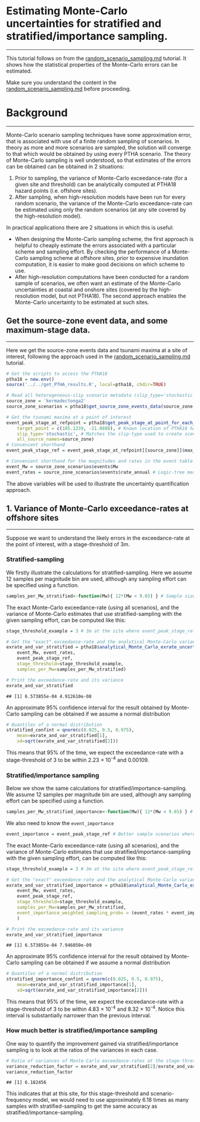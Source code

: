 # Estimating Monte-Carlo uncertainties for stratified and stratified/importance sampling.
-----------------------------------------------------------------------------------------

This tutorial follows on from the [random_scenario_sampling.md](random_scenario_sampling.md) tutorial. It shows how the statistical properties of the Monte-Carlo errors can be estimated. 

Make sure you understand the content in the [random_scenario_sampling.md](random_scenario_sampling.md) before proceeding.


# Background
------------

Monte-Carlo scenario sampling techniques have some approximation error, that is associated with use of a finite random sampling of scenarios. In theory as more and more scenarios are sampled, the solution will converge to that which would be obtained by using every PTHA scenario. The theory of Monte-Carlo sampling is well understood, so that estimates of the errors can be obtained can be obtained in 2 situations:
1. Prior to sampling, the variance of Monte-Carlo exceedance-rate (for a given site and threshold) can be analytically computed at PTHA18 hazard points (i.e. offshore sites).
2. After sampling, when high-resolution models have been run for every random scenario, the variance of the Monte-Carlo exceedance-rate can be estimated using only the random scenarios (at any site covered by the high-resolution model).

In practical applications there are 2 situations in which this is useful:
* When designing the Monte-Carlo sampling scheme, the first approach is helpful to cheaply estimate the errors associated with a particular scheme and sampling effort. By checking the performance of a Monte-Carlo sampling scheme at offshore sites, prior to expensive inundation computation, it is easier to make good decisions on which scheme to use.
* After high-resolution computations have been conducted for a random sample of scenarios, we often want an estimate of the Monte-Carlo uncertainties at coastal and onshore sites (covered by the high-resolution model, but not PTHA18). The second approach enables the Monte-Carlo uncertainty to be estimated at such sites.


## Get the source-zone event data, and some maximum-stage data.
---------------------------------------------------------------

Here we get the source-zone events data and tsunami maxima at a site of interest, following the approach used in the [random_scenario_sampling.md](random_scenario_sampling.md) tutorial.


```r
# Get the scripts to access the PTHA18
ptha18 = new.env()
source('../../get_PTHA_results.R', local=ptha18, chdir=TRUE)

# Read all heterogeneous-slip scenario metadata (slip_type='stochastic' in PTHA18)
source_zone = 'kermadectonga2'
source_zone_scenarios = ptha18$get_source_zone_events_data(source_zone,  slip_type='stochastic')

# Get the tsunami maxima at a point of interest
event_peak_stage_at_refpoint = ptha18$get_peak_stage_at_point_for_each_event(
    target_point = c(185.1239, -21.0888), # Known location of PTHA18 hazard point
    slip_type='stochastic', # Matches the slip-type used to create scenarios
    all_source_names=source_zone)
# Convenient shorthand
event_peak_stage_ref = event_peak_stage_at_refpoint[[source_zone]]$max_stage

# Convenient shorthand for the magnitudes and rates in the event table
event_Mw = source_zone_scenarios$events$Mw 
event_rates = source_zone_scenarios$events$rate_annual # Logic-tree mean model
```

The above variables will be used to illustrate the uncertainty quantification approach.

## 1. Variance of Monte-Carlo exceedance-rates at offshore sites
----------------------------------------------------------------

Suppose we want to understand the likely errors in the exceedance-rate at the point of interest, with a stage-threshold of 3m. 

### Stratified-sampling

We firstly illustrate the calculations for stratified-sampling. Here we assume 12 samples per magnitude bin are used, although
any sampling effort can be specified using a function.

```r
samples_per_Mw_stratified<-function(Mw){ 12*(Mw < 9.65) } # Sample size function used below
```

The exact Monte-Carlo exceedance-rate (using all scenarios), and the variance of Monte-Carlo estimates that use stratified-sampling with the given sampling effort, can be computed like this: 

```r
stage_threshold_example = 3 # 3m at the site where event_peak_stage_ref was defined.

# Get the "exact" exceedance-rate and the analytical Monte-Carlo variance
exrate_and_var_stratified = ptha18$analytical_Monte_Carlo_exrate_uncertainty(
    event_Mw, event_rates, 
    event_peak_stage_ref, 
    stage_threshold=stage_threshold_example, 
    samples_per_Mw=samples_per_Mw_stratified)

# Print the exceedance-rate and its variance
exrate_and_var_stratified
```

```
## [1] 6.573855e-04 4.912610e-08
```

An approximate 95% confidence interval for the result obtained by Monte-Carlo sampling can be obtained if we assume a normal distribution

```r
# Quantiles of a normal distribution
stratified_confint = qnorm(c(0.025, 0.5, 0.975), 
    mean=exrate_and_var_stratified[1], 
    sd=sqrt(exrate_and_var_stratified[2]))
```
This means that 95\% of the time, we expect the exceedance-rate with a stage-threshold of 
3
to be within 
2.23 &times; 10<sup>-4</sup> 
and 
0.00109. 


### Stratified/importance sampling

Below we show the same calculations for stratified/importance-sampling. We assume 12 samples per magnitude bin are used, although
any sampling effort can be specified using a function.

```r
samples_per_Mw_stratified_importance<-function(Mw){ 12*(Mw < 9.65) } # Sample size function used below
```
We also need to know the `event_importance`

```r
event_importance = event_peak_stage_ref # Better sample scenarios where this is high
```

The exact Monte-Carlo exceedance-rate (using all scenarios), and the variance of Monte-Carlo estimates that use stratified/importance-sampling with the given sampling effort, can be computed like this: 

```r
stage_threshold_example = 3 # 3m at the site where event_peak_stage_ref was defined.

# Get the "exact" exceedance-rate and the analytical Monte-Carlo variance
exrate_and_var_stratified_importance = ptha18$analytical_Monte_Carlo_exrate_uncertainty(
    event_Mw, event_rates, 
    event_peak_stage_ref, 
    stage_threshold=stage_threshold_example, 
    samples_per_Mw=samples_per_Mw_stratified,
    event_importance_weighted_sampling_probs = (event_rates * event_importance) # Importance sampling
    )

# Print the exceedance-rate and its variance
exrate_and_var_stratified_importance
```

```
## [1] 6.573855e-04 7.946050e-09
```

An approximate 95% confidence interval for the result obtained by Monte-Carlo sampling can be obtained if we assume a normal distribution

```r
# Quantiles of a normal distribution
stratified_importance_confint = qnorm(c(0.025, 0.5, 0.975), 
    mean=exrate_and_var_stratified_importance[1], 
    sd=sqrt(exrate_and_var_stratified_importance[2]))
```
This means that 95\% of the time, we expect the exceedance-rate with a stage-threshold of 
3
to be within 
4.83 &times; 10<sup>-4</sup> 
and 
8.32 &times; 10<sup>-4</sup>.
Notice this interval is substantially narrower than the previous interval.

### How much better is stratified/importance sampling
One way to quantify the improvement gained via stratified/importance sampling is to look at the ratios of the variances in each case.

```r
# Ratio of variances of Monte-Carlo exceedance-rates at the stage-threshold
variance_reduction_factor = exrate_and_var_stratified[2]/exrate_and_var_stratified_importance[2]
variance_reduction_factor
```

```
## [1] 6.182456
```
This indicates that at this site, for this stage-threshold and scenario-frequency model, we would need to use approximately 6.18 times as many samples with stratified-sampling to get the same accuracy as stratified/importance-sampling.


